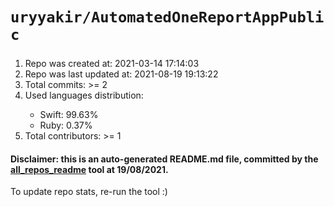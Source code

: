 # `uryyakir/AutomatedOneReportAppPublic`
###
<ol>
 <li>
  Repo was created at: 2021-03-14 17:14:03
 </li>
 <li>
  Repo was last updated at: 2021-08-19 19:13:22
 </li>
 <li>
  Total commits: >= 2
 </li>
 <li>
  Used languages distribution:
 </li>
 <ul id="used_languages">
  <li>
   Swift: 99.63%
  </li>
  <li>
   Ruby: 0.37%
  </li>
 </ul>
 <li>
  Total contributors: >= 1
 </li>
</ol>

#### Disclaimer: this is an auto-generated README.md file, committed by the [all_repos_readme](https://github.com/uryyakir/all-repos-readme) tool at 19/08/2021.
To update repo stats, re-run the tool :)